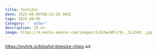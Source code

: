 ```yaml
---
title: Tostitos
date: 2025-08-05T08:52:28.366Z
tags: 2025-08-05
Category: "  other"
description: 19.xx
image: https://m.media-amazon.com/images/I/810wJWhlzVL._SL1500_.jpg
---
```

https://joylink.io/blissful-bitesize-chips ad
